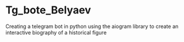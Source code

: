 # Tg_bote_Belyaev
Creating a telegram bot in python using the aiogram library to create an interactive biography of a historical figure
